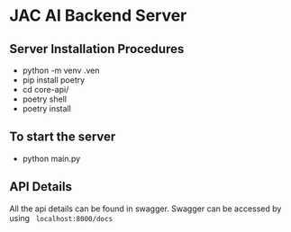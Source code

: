 # JAC AI Backend Server
## Server Installation Procedures


* python -m venv .ven
* pip install poetry
* cd core-api/
* poetry shell
* poetry install

## To start the server
* python main.py
## API Details
All the api details can be found in swagger.
Swagger can be accessed by using
<code>
localhost:8000/docs
</code>

